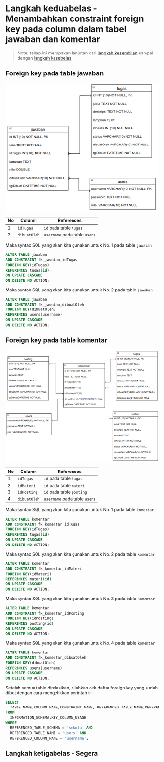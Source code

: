 # Langkah keduabelas - Menambahkan constraint foreign key pada column dalam tabel jawaban dan komentar

> Note: tahap ini merupakan lanjutan dari [langkah kesembilan](/steps/langkah9.md) sampai dengan [langkah kesebelas](/steps/langkah11.md)

## Foreign key pada table jawaban

![Relasi antar table jawaban, tugas dan users](/images/image18.png)

|No|Column|References|
|-|-|-|
|1|`idTugas`|`id` pada table `tugas`|
|2|`dibuatOleh`|`username` pada table `users`|

Maka syntax SQL yang akan kita gunakan untuk No. 1 pada table `jawaban`
```sql
ALTER TABLE jawaban
ADD CONSTRAINT fk_jawaban_idTugas
FOREIGN KEY(idTugas)
REFERENCES tugas(id)
ON UPDATE CASCADE
ON DELETE NO ACTION;
```
Maka syntax SQL yang akan kita gunakan untuk No. 2 pada table `jawaban`
```sql
ALTER TABLE jawaban
ADD CONSTRAINT fk_jawaban_dibuatOleh
FOREIGN KEY(dibuatOleh)
REFERENCES users(username)
ON UPDATE CASCADE
ON DELETE NO ACTION;
```

## Foreign key pada table komentar

![Relasi antar table komentar, materi, tugas, posting dan users](/images/image19.png)

|No|Column|References|
|-|-|-|
|1|`idTugas`|`id` pada table `tugas`|
|2|`idMateri`|`id` pada table `materi`|
|3|`idPosting`|`id` pada table `posting`|
|4|`dibuatOleh`|`username` pada table `users`|

Maka syntax SQL yang akan kita gunakan untuk No. 1 pada table `komentar`
```sql
ALTER TABLE komentar
ADD CONSTRAINT fk_komentar_idTugas
FOREIGN KEY(idTugas)
REFERENCES tugas(id)
ON UPDATE CASCADE
ON DELETE NO ACTION;
```
Maka syntax SQL yang akan kita gunakan untuk No. 2 pada table `komentar`
```sql
ALTER TABLE komentar
ADD CONSTRAINT fk_komentar_idMateri
FOREIGN KEY(idMateri)
REFERENCES materi(id)
ON UPDATE CASCADE
ON DELETE NO ACTION;
```
Maka syntax SQL yang akan kita gunakan untuk No. 3 pada table `komentar`
```sql
ALTER TABLE komentar
ADD CONSTRAINT fk_komentar_idPosting
FOREIGN KEY(idPosting)
REFERENCES posting(id)
ON UPDATE CASCADE
ON DELETE NO ACTION;
```
Maka syntax SQL yang akan kita gunakan untuk No. 4 pada table `komentar`
```sql
ALTER TABLE komentar
ADD CONSTRAINT fk_komentar_dibuatOleh
FOREIGN KEY(dibuatOleh)
REFERENCES users(username)
ON UPDATE CASCADE
ON DELETE NO ACTION;
```

Setelah semua table direlasikan, silahkan cek daftar foreign key yang sudah dibut dengan cara mengetikkan perintah ini
```sql
SELECT 
  TABLE_NAME,COLUMN_NAME,CONSTRAINT_NAME, REFERENCED_TABLE_NAME,REFERENCED_COLUMN_NAME
FROM
  INFORMATION_SCHEMA.KEY_COLUMN_USAGE
WHERE
  REFERENCED_TABLE_SCHEMA = 'sekola' AND
  REFERENCED_TABLE_NAME = 'users' AND
  REFERENCED_COLUMN_NAME = 'username';
```


## Langkah ketigabelas - Segera